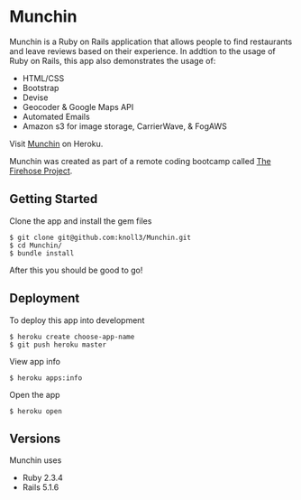 # Munchin

Munchin is a Ruby on Rails application that allows people to find restaurants and leave reviews based on their experience. 
In addtion to the usage of Ruby on Rails, this app also demonstrates the usage of:
- HTML/CSS
- Bootstrap
- Devise
- Geocoder & Google Maps API
- Automated Emails
- Amazon s3 for image storage, CarrierWave, & FogAWS

Visit [Munchin](https://munchin-kyle-noll.herokuapp.com/) on Heroku.

Munchin was created as part of a remote coding bootcamp called [The Firehose Project](https://thefirehoseproject.com/).

## Getting Started

Clone the app and install the gem files
```
$ git clone git@github.com:knoll3/Munchin.git
$ cd Munchin/
$ bundle install
```
After this you should be good to go!

## Deployment
To deploy this app into development 
```
$ heroku create choose-app-name
$ git push heroku master
```
View app info
```
$ heroku apps:info
```
Open the app
```
$ heroku open
```

## Versions

Munchin uses 
- Ruby 2.3.4
- Rails 5.1.6



